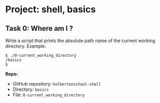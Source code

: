 # Project: shell, basics

## Task 0: Where am I ?


Write a script that prints the absolute path name of the current working directory.
Example:

```
$ ./0-current_working_directory
/basics
$
```

**Repo:**

- GitHub repository: ```holbertonschool-shell```
- Directory: ```basics```
- File: ```0-current_working_directory```
